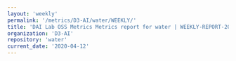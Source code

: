 ```yaml
---
layout: 'weekly'
permalink: '/metrics/D3-AI/water/WEEKLY/'
title: 'DAI Lab OSS Metrics Metrics report for water | WEEKLY-REPORT-2020-04-12'
organization: 'D3-AI'
repository: 'water'
current_date: '2020-04-12'
---
```

